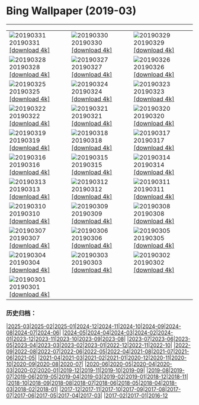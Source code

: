 # Bing Wallpaper (2019-03)
**************

<table><tr><td><img class="wallpaper" src="https://www.bing.com/th?id=OHR.EiffelBelow_EN-US6599490334_1920x1080.jpg" alt="20190331"> 20190331 <a class="wallpaper_link" href="https://www.bing.com/th?id=OHR.EiffelBelow_EN-US6599490334_UHD.jpg">[download 4k]</a></td><td><img class="wallpaper" src="https://www.bing.com/th?id=OHR.EarthHourNYC_EN-US6482203250_1920x1080.jpg" alt="20190330"> 20190330 <a class="wallpaper_link" href="https://www.bing.com/th?id=OHR.EarthHourNYC_EN-US6482203250_UHD.jpg">[download 4k]</a></td><td><img class="wallpaper" src="https://www.bing.com/th?id=OHR.AurovilleIndia_EN-US6353298531_1920x1080.jpg" alt="20190329"> 20190329 <a class="wallpaper_link" href="https://www.bing.com/th?id=OHR.AurovilleIndia_EN-US6353298531_UHD.jpg">[download 4k]</a></td></tr><tr><td><img class="wallpaper" src="https://www.bing.com/th?id=OHR.RufousTailed_EN-US7607727290_1920x1080.jpg" alt="20190328"> 20190328 <a class="wallpaper_link" href="https://www.bing.com/th?id=OHR.RufousTailed_EN-US7607727290_UHD.jpg">[download 4k]</a></td><td><img class="wallpaper" src="https://www.bing.com/th?id=OHR.SapBuckets_EN-US7503591641_1920x1080.jpg" alt="20190327"> 20190327 <a class="wallpaper_link" href="https://www.bing.com/th?id=OHR.SapBuckets_EN-US7503591641_UHD.jpg">[download 4k]</a></td><td><img class="wallpaper" src="https://www.bing.com/th?id=OHR.SakuraFes_EN-US7463077645_1920x1080.jpg" alt="20190326"> 20190326 <a class="wallpaper_link" href="https://www.bing.com/th?id=OHR.SakuraFes_EN-US7463077645_UHD.jpg">[download 4k]</a></td></tr><tr><td><img class="wallpaper" src="https://www.bing.com/th?id=OHR.AthensNight_EN-US7424095982_1920x1080.jpg" alt="20190325"> 20190325 <a class="wallpaper_link" href="https://www.bing.com/th?id=OHR.AthensNight_EN-US7424095982_UHD.jpg">[download 4k]</a></td><td><img class="wallpaper" src="https://www.bing.com/th?id=OHR.PWSRecovery_EN-US7388925514_1920x1080.jpg" alt="20190324"> 20190324 <a class="wallpaper_link" href="https://www.bing.com/th?id=OHR.PWSRecovery_EN-US7388925514_UHD.jpg">[download 4k]</a></td><td><img class="wallpaper" src="https://www.bing.com/th?id=OHR.HolePunchClouds_EN-US7334198220_1920x1080.jpg" alt="20190323"> 20190323 <a class="wallpaper_link" href="https://www.bing.com/th?id=OHR.HolePunchClouds_EN-US7334198220_UHD.jpg">[download 4k]</a></td></tr><tr><td><img class="wallpaper" src="https://www.bing.com/th?id=OHR.TashkurganGrasslands_EN-US7248338336_1920x1080.jpg" alt="20190322"> 20190322 <a class="wallpaper_link" href="https://www.bing.com/th?id=OHR.TashkurganGrasslands_EN-US7248338336_UHD.jpg">[download 4k]</a></td><td><img class="wallpaper" src="https://www.bing.com/th?id=OHR.BaobabGrove_EN-US7192320220_1920x1080.jpg" alt="20190321"> 20190321 <a class="wallpaper_link" href="https://www.bing.com/th?id=OHR.BaobabGrove_EN-US7192320220_UHD.jpg">[download 4k]</a></td><td><img class="wallpaper" src="https://www.bing.com/th?id=OHR.EarlyBloomer_EN-US7155034826_1920x1080.jpg" alt="20190320"> 20190320 <a class="wallpaper_link" href="https://www.bing.com/th?id=OHR.EarlyBloomer_EN-US7155034826_UHD.jpg">[download 4k]</a></td></tr><tr><td><img class="wallpaper" src="https://www.bing.com/th?id=OHR.FallasBonfire_EN-US7115616221_1920x1080.jpg" alt="20190319"> 20190319 <a class="wallpaper_link" href="https://www.bing.com/th?id=OHR.FallasBonfire_EN-US7115616221_UHD.jpg">[download 4k]</a></td><td><img class="wallpaper" src="https://www.bing.com/th?id=OHR.TofinoCoast_EN-US7059338912_1920x1080.jpg" alt="20190318"> 20190318 <a class="wallpaper_link" href="https://www.bing.com/th?id=OHR.TofinoCoast_EN-US7059338912_UHD.jpg">[download 4k]</a></td><td><img class="wallpaper" src="https://www.bing.com/th?id=OHR.TaoiseachDept_EN-US7003790064_1920x1080.jpg" alt="20190317"> 20190317 <a class="wallpaper_link" href="https://www.bing.com/th?id=OHR.TaoiseachDept_EN-US7003790064_UHD.jpg">[download 4k]</a></td></tr><tr><td><img class="wallpaper" src="https://www.bing.com/th?id=OHR.RedandWhite_EN-US6851736062_1920x1080.jpg" alt="20190316"> 20190316 <a class="wallpaper_link" href="https://www.bing.com/th?id=OHR.RedandWhite_EN-US6851736062_UHD.jpg">[download 4k]</a></td><td><img class="wallpaper" src="https://www.bing.com/th?id=OHR.SeptimiusSeverus_EN-US6750540711_1920x1080.jpg" alt="20190315"> 20190315 <a class="wallpaper_link" href="https://www.bing.com/th?id=OHR.SeptimiusSeverus_EN-US6750540711_UHD.jpg">[download 4k]</a></td><td><img class="wallpaper" src="https://www.bing.com/th?id=OHR.AgriculturalPi_EN-US0259030447_1920x1080.jpg" alt="20190314"> 20190314 <a class="wallpaper_link" href="https://www.bing.com/th?id=OHR.AgriculturalPi_EN-US0259030447_UHD.jpg">[download 4k]</a></td></tr><tr><td><img class="wallpaper" src="https://www.bing.com/th?id=OHR.Uranus_EN-US0218476439_1920x1080.jpg" alt="20190313"> 20190313 <a class="wallpaper_link" href="https://www.bing.com/th?id=OHR.Uranus_EN-US0218476439_UHD.jpg">[download 4k]</a></td><td><img class="wallpaper" src="https://www.bing.com/th?id=OHR.SpainRioTinto_EN-US0146116496_1920x1080.jpg" alt="20190312"> 20190312 <a class="wallpaper_link" href="https://www.bing.com/th?id=OHR.SpainRioTinto_EN-US0146116496_UHD.jpg">[download 4k]</a></td><td><img class="wallpaper" src="https://www.bing.com/th?id=OHR.LeopardNamibia_EN-US0105217250_1920x1080.jpg" alt="20190311"> 20190311 <a class="wallpaper_link" href="https://www.bing.com/th?id=OHR.LeopardNamibia_EN-US0105217250_UHD.jpg">[download 4k]</a></td></tr><tr><td><img class="wallpaper" src="https://www.bing.com/th?id=OHR.BagpipeOpera_EN-US0030362335_1920x1080.jpg" alt="20190310"> 20190310 <a class="wallpaper_link" href="https://www.bing.com/th?id=OHR.BagpipeOpera_EN-US0030362335_UHD.jpg">[download 4k]</a></td><td><img class="wallpaper" src="https://www.bing.com/th?id=OHR.GrapeHarvest_EN-US9833740254_1920x1080.jpg" alt="20190309"> 20190309 <a class="wallpaper_link" href="https://www.bing.com/th?id=OHR.GrapeHarvest_EN-US9833740254_UHD.jpg">[download 4k]</a></td><td><img class="wallpaper" src="https://www.bing.com/th?id=OHR.Policewomen_EN-US7694110536_1920x1080.jpg" alt="20190308"> 20190308 <a class="wallpaper_link" href="https://www.bing.com/th?id=OHR.Policewomen_EN-US7694110536_UHD.jpg">[download 4k]</a></td></tr><tr><td><img class="wallpaper" src="https://www.bing.com/az/hprichbg/rb/BrittlebushBloom_EN-US7635502161_1920x1080.jpg" alt="20190307"> 20190307 <a class="wallpaper_link" href="https://www.bing.com/az/hprichbg/rb/BrittlebushBloom_EN-US7635502161_UHD.jpg">[download 4k]</a></td><td><img class="wallpaper" src="https://www.bing.com/az/hprichbg/rb/Cefalu_EN-US7490136495_1920x1080.jpg" alt="20190306"> 20190306 <a class="wallpaper_link" href="https://www.bing.com/az/hprichbg/rb/Cefalu_EN-US7490136495_UHD.jpg">[download 4k]</a></td><td><img class="wallpaper" src="https://www.bing.com/az/hprichbg/rb/MardiGrasIndians_EN-US7436694464_1920x1080.jpg" alt="20190305"> 20190305 <a class="wallpaper_link" href="https://www.bing.com/az/hprichbg/rb/MardiGrasIndians_EN-US7436694464_UHD.jpg">[download 4k]</a></td></tr><tr><td><img class="wallpaper" src="https://www.bing.com/az/hprichbg/rb/ElephantMarch_EN-US7360429663_1920x1080.jpg" alt="20190304"> 20190304 <a class="wallpaper_link" href="https://www.bing.com/az/hprichbg/rb/ElephantMarch_EN-US7360429663_UHD.jpg">[download 4k]</a></td><td><img class="wallpaper" src="https://www.bing.com/az/hprichbg/rb/FinWhale_EN-US7269169997_1920x1080.jpg" alt="20190303"> 20190303 <a class="wallpaper_link" href="https://www.bing.com/az/hprichbg/rb/FinWhale_EN-US7269169997_UHD.jpg">[download 4k]</a></td><td><img class="wallpaper" src="https://www.bing.com/az/hprichbg/rb/VinicuncaMountain_EN-US7182875389_1920x1080.jpg" alt="20190302"> 20190302 <a class="wallpaper_link" href="https://www.bing.com/az/hprichbg/rb/VinicuncaMountain_EN-US7182875389_UHD.jpg">[download 4k]</a></td></tr><tr><td><img class="wallpaper" src="https://www.bing.com/az/hprichbg/rb/PhillisWheatley_EN-US7012129867_1920x1080.jpg" alt="20190301"> 20190301 <a class="wallpaper_link" href="https://www.bing.com/az/hprichbg/rb/PhillisWheatley_EN-US7012129867_UHD.jpg">[download 4k]</a></td><td></td><td></td></tr></table>

### 历史归档：

|[2025-03](/../2025-03/2025-03.md)|[2025-02](/../2025-02/2025-02.md)|[2025-01](/../2025-01/2025-01.md)|[2024-12](/../2024-12/2024-12.md)|[2024-11](/../2024-11/2024-11.md)|[2024-10](/../2024-10/2024-10.md)|[2024-09](/../2024-09/2024-09.md)|[2024-08](/../2024-08/2024-08.md)|[2024-07](/../2024-07/2024-07.md)|[2024-06](/../2024-06/2024-06.md)|
|[2024-05](/../2024-05/2024-05.md)|[2024-04](/../2024-04/2024-04.md)|[2024-03](/../2024-03/2024-03.md)|[2024-02](/../2024-02/2024-02.md)|[2024-01](/../2024-01/2024-01.md)|[2023-12](/../2023-12/2023-12.md)|[2023-11](/../2023-11/2023-11.md)|[2023-10](/../2023-10/2023-10.md)|[2023-09](/../2023-09/2023-09.md)|[2023-08](/../2023-08/2023-08.md)|
|[2023-07](/../2023-07/2023-07.md)|[2023-06](/../2023-06/2023-06.md)|[2023-05](/../2023-05/2023-05.md)|[2023-04](/../2023-04/2023-04.md)|[2023-03](/../2023-03/2023-03.md)|[2023-02](/../2023-02/2023-02.md)|[2023-01](/../2023-01/2023-01.md)|[2022-12](/../2022-12/2022-12.md)|[2022-11](/../2022-11/2022-11.md)|[2022-10](/../2022-10/2022-10.md)|
|[2022-09](/../2022-09/2022-09.md)|[2022-08](/../2022-08/2022-08.md)|[2022-07](/../2022-07/2022-07.md)|[2022-06](/../2022-06/2022-06.md)|[2022-05](/../2022-05/2022-05.md)|[2022-04](/../2022-04/2022-04.md)|[2021-08](/../2021-08/2021-08.md)|[2021-07](/../2021-07/2021-07.md)|[2021-06](/../2021-06/2021-06.md)|[2021-05](/../2021-05/2021-05.md)|
|[2021-04](/../2021-04/2021-04.md)|[2021-03](/../2021-03/2021-03.md)|[2021-02](/../2021-02/2021-02.md)|[2021-01](/../2021-01/2021-01.md)|[2020-12](/../2020-12/2020-12.md)|[2020-11](/../2020-11/2020-11.md)|[2020-10](/../2020-10/2020-10.md)|[2020-09](/../2020-09/2020-09.md)|[2020-08](/../2020-08/2020-08.md)|[2020-07](/../2020-07/2020-07.md)|
|[2020-06](/../2020-06/2020-06.md)|[2020-05](/../2020-05/2020-05.md)|[2020-04](/../2020-04/2020-04.md)|[2020-03](/../2020-03/2020-03.md)|[2020-02](/../2020-02/2020-02.md)|[2020-01](/../2020-01/2020-01.md)|[2019-12](/../2019-12/2019-12.md)|[2019-11](/../2019-11/2019-11.md)|[2019-10](/../2019-10/2019-10.md)|[2019-09](/../2019-09/2019-09.md)|
|[2019-08](/../2019-08/2019-08.md)|[2019-07](/../2019-07/2019-07.md)|[2019-06](/../2019-06/2019-06.md)|[2019-05](/../2019-05/2019-05.md)|[2019-04](/../2019-04/2019-04.md)|[2019-03](/2019-03.md)|[2019-02](/../2019-02/2019-02.md)|[2019-01](/../2019-01/2019-01.md)|[2018-12](/../2018-12/2018-12.md)|[2018-11](/../2018-11/2018-11.md)|
|[2018-10](/../2018-10/2018-10.md)|[2018-09](/../2018-09/2018-09.md)|[2018-08](/../2018-08/2018-08.md)|[2018-07](/../2018-07/2018-07.md)|[2018-06](/../2018-06/2018-06.md)|[2018-05](/../2018-05/2018-05.md)|[2018-04](/../2018-04/2018-04.md)|[2018-03](/../2018-03/2018-03.md)|[2018-02](/../2018-02/2018-02.md)|[2018-01](/../2018-01/2018-01.md)|
|[2017-12](/../2017-12/2017-12.md)|[2017-11](/../2017-11/2017-11.md)|[2017-10](/../2017-10/2017-10.md)|[2017-09](/../2017-09/2017-09.md)|[2017-08](/../2017-08/2017-08.md)|[2017-07](/../2017-07/2017-07.md)|[2017-06](/../2017-06/2017-06.md)|[2017-05](/../2017-05/2017-05.md)|[2017-04](/../2017-04/2017-04.md)|[2017-03](/../2017-03/2017-03.md)|
|[2017-02](/../2017-02/2017-02.md)|[2017-01](/../2017-01/2017-01.md)|[2016-12](/../2016-12/2016-12.md)